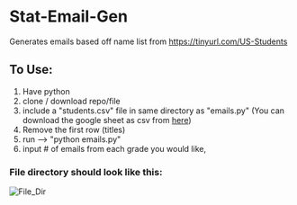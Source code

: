 # Stat-Email-Gen
Generates emails based off name list from https://tinyurl.com/US-Students

## To Use:
1. Have python
2. clone / download repo/file
3. include a  "students.csv" file in same directory as "emails.py" (You can download the google sheet as csv from [here](https://tinyurl.com/US-Students))
4. Remove the first row (titles)
5. run --> "python emails.py"
6. input # of emails from each grade you would like, 

### File directory should look like this:

![File_Dir](https://i.imgur.com/UK49Atp.png)
